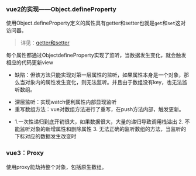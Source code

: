 ### vue2的实现——Object.defineProperty
  使用Object.defineProperty定义的属性具有getter和setter也就是`get`和`set`这对访问器。
  > 详见：[getter和setter](https://zh.javascript.info/property-accessors)
  
  每个属性都通过ObjectdefineProperty实现了监听，当数据发生变化，就会触发相应的代码更新view

  * 缺陷：但该方法只能实现对第一层属性的监听，如果属性本身是一个对象，那么当对象内的属性发生变化，则无法监听。并且由于数组没有key，也无法监听数组。
   - 深层监听：实现watch便利属性内部显现监听
   - 重写数组方法：vue对数组方法进行了重写，在push方法内部，触发更新。
  *  1.一次性递归到底开销很大，如果数据很大，大量的递归导致调用栈溢出 2. 不能监听对象的新增属性和删除属性 3. 无法正确的监听数组的方法，当监听的下标对应的数据发生改变时

### vue3：Proxy
  使用proxy能劫持整个对象，包括原生数组。